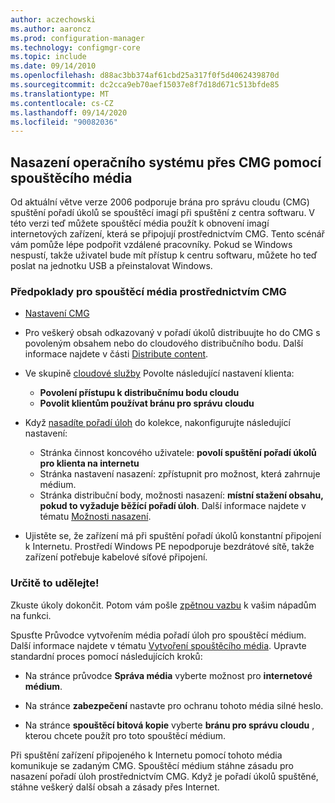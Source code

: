 ```yaml
---
author: aczechowski
ms.author: aaroncz
ms.prod: configuration-manager
ms.technology: configmgr-core
ms.topic: include
ms.date: 09/14/2010
ms.openlocfilehash: d88ac3bb374af61cbd25a317f0f5d4062439870d
ms.sourcegitcommit: dc2cca9eb70aef15037e8f7d18d671c513bfde85
ms.translationtype: MT
ms.contentlocale: cs-CZ
ms.lasthandoff: 09/14/2020
ms.locfileid: "90082036"
---
```

## <a name="deploy-an-os-over-cmg-using-boot-media"></a><a name="bkmk_osdcmg"></a> Nasazení operačního systému přes CMG pomocí spouštěcího média

<!--3555923-->

Od aktuální větve verze 2006 podporuje brána pro správu cloudu (CMG) spuštění pořadí úkolů se spouštěcí imagí při spuštění z centra softwaru. V této verzi teď můžete spouštěcí média použít k obnovení imagí internetových zařízení, která se připojují prostřednictvím CMG. Tento scénář vám pomůže lépe podpořit vzdálené pracovníky. Pokud se Windows nespustí, takže uživatel bude mít přístup k centru softwaru, můžete ho teď poslat na jednotku USB a přeinstalovat Windows.

### <a name="prerequisites-for-boot-media-via-cmg"></a>Předpoklady pro spouštěcí média prostřednictvím CMG

- [Nastavení CMG](../../../../clients/manage/cmg/setup-cloud-management-gateway.md)

- Pro veškerý obsah odkazovaný v pořadí úkolů distribuujte ho do CMG s povoleným obsahem nebo do cloudového distribučního bodu. Další informace najdete v části [Distribute content](../../../../servers/deploy/configure/deploy-and-manage-content.md#bkmk_distribute).

- Ve skupině [cloudové služby](../../../../clients/deploy/about-client-settings.md#cloud-services) Povolte následující nastavení klienta:

  - **Povolení přístupu k distribučnímu bodu cloudu**
  - **Povolit klientům používat bránu pro správu cloudu**

- Když [nasadíte pořadí úloh](../../../../../osd/deploy-use/deploy-a-task-sequence.md) do kolekce, nakonfigurujte následující nastavení:

  - Stránka činnost koncového uživatele: **povolí spuštění pořadí úkolů pro klienta na internetu**
  - Stránka nastavení nasazení: zpřístupnit pro možnost, která zahrnuje médium.
  - Stránka distribuční body, možnosti nasazení: **místní stažení obsahu, pokud to vyžaduje běžící pořadí úloh**. Další informace najdete v tématu [Možnosti nasazení](../../../../../osd/deploy-use/deploy-a-task-sequence.md#bkmk_deploy-options).

- Ujistěte se, že zařízení má při spuštění pořadí úkolů konstantní připojení k Internetu. Prostředí Windows PE nepodporuje bezdrátové sítě, takže zařízení potřebuje kabelové síťové připojení.

### <a name="try-it-out"></a>Určitě to udělejte!

Zkuste úkoly dokončit. Potom vám pošle [zpětnou vazbu](../../technical-preview-2003.md#bkmk_feedback) k vašim nápadům na funkci.

Spusťte Průvodce vytvořením média pořadí úloh pro spouštěcí médium. Další informace najdete v tématu [Vytvoření spouštěcího média](../../../../../osd/deploy-use/create-bootable-media.md). Upravte standardní proces pomocí následujících kroků:

- Na stránce průvodce **Správa média** vyberte možnost pro **internetové médium**.

- Na stránce **zabezpečení** nastavte pro ochranu tohoto média silné heslo.

- Na stránce **spouštěcí bitová kopie** vyberte **bránu pro správu cloudu** , kterou chcete použít pro toto spouštěcí médium.

Při spuštění zařízení připojeného k Internetu pomocí tohoto média komunikuje se zadaným CMG. Spouštěcí médium stáhne zásadu pro nasazení pořadí úloh prostřednictvím CMG. Když je pořadí úkolů spuštěné, stáhne veškerý další obsah a zásady přes Internet.
